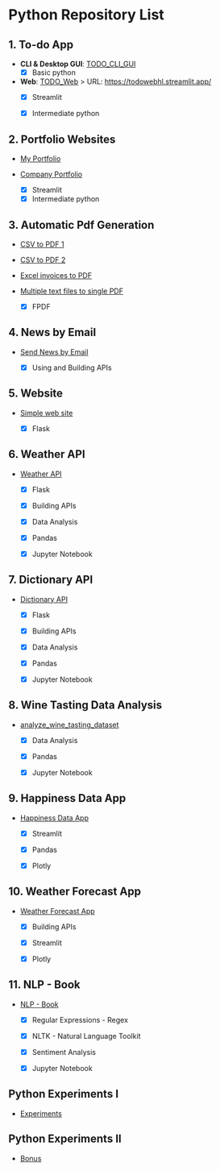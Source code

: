 # Python Repository List

## 1. To-do App   

- **CLI & Desktop GUI**: [TODO_CLI_GUI](https://github.com/hashinil/python_todo)
   - [x] Basic python

- **Web**: [TODO_Web](https://github.com/hashinil/python_todo_web) > URL: https://todowebhl.streamlit.app/
   - [x] Streamlit
   - [x] Intermediate python


## 2. Portfolio Websites

- [My Portfolio](https://github.com/hashinil/python_portfolio)
- [Company Portfolio](https://github.com/hashinil/python_portfolio)

   - [x] Streamlit
   - [x] Intermediate python

## 3. Automatic Pdf Generation
  
- [CSV to PDF 1](https://github.com/hashinil/python_pdf)
- [CSV to PDF 2](https://github.com/hashinil/python_pdf_2)
- [Excel invoices to PDF](https://github.com/hashinil/python_pdf_3)   
- [Multiple text files to single PDF](https://github.com/hashinil/python_pdf_4)

   - [x] FPDF

## 4. News by Email

- [Send News by Email](https://github.com/hashinil/python_email_news_api)
  
   - [x] Using and Building APIs

## 5. Website

- [Simple web site](https://github.com/hashinil/python_flask_1)
  
   - [x] Flask


## 6. Weather API

- [Weather API](https://github.com/hashinil/python_weather_api)
  
   - [x] Flask
   - [x] Building APIs
   - [x] Data Analysis
   - [x] Pandas
   - [x] Jupyter Notebook
 

## 7. Dictionary API

- [Dictionary API](https://github.com/hashinil/python_dictionary_api)
  
   - [x] Flask
   - [x] Building APIs
   - [x] Data Analysis
   - [x] Pandas
   - [x] Jupyter Notebook


## 8. Wine Tasting Data Analysis

- [analyze_wine_tasting_dataset](https://github.com/hashinil/python_analyze_wine_tasting_dataset)
  
   - [x] Data Analysis
   - [x] Pandas
   - [x] Jupyter Notebook

  
## 9. Happiness Data App

- [Happiness Data App](https://github.com/hashinil/python_analyse_happiness)
  
   - [x] Streamlit
   - [x] Pandas
   - [x] Plotly


## 10. Weather Forecast App

- [Weather Forecast App](https://github.com/hashinil/python_weather_forecast)
  
   - [x] Building APIs
   - [x] Streamlit
   - [x] Plotly
 

## 11. NLP - Book

- [NLP - Book](https://github.com/hashinil/python_nlp)
  
   - [x] Regular Expressions - Regex
   - [x] NLTK - Natural Language Toolkit
   - [x] Sentiment Analysis
   - [x] Jupyter Notebook

   
## Python Experiments I
   
- [Experiments](https://github.com/hashinil/python_experiments)
   
## Python Experiments II
   
- [Bonus](https://github.com/hashinil/python_bonus)


   

